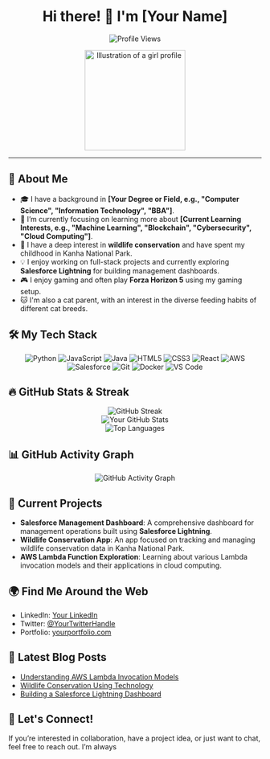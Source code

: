<h1 align="center">Hi there! 👋 I'm [Your Name]</h1>

<p align="center">
  <img src="https://komarev.com/ghpvc/?username=your-username&color=blue" alt="Profile Views" />
</p>

<p align="center">
  <img src="https://your-image-link.com/image.png" alt="Illustration of a girl profile" width="200"/> <!-- Replace with your custom illustration URL -->
</p>

---

## 🚀 About Me

- 🎓 I have a background in **[Your Degree or Field, e.g., "Computer Science", "Information Technology", "BBA"]**.
- 🌱 I’m currently focusing on learning more about **[Current Learning Interests, e.g., "Machine Learning", "Blockchain", "Cybersecurity", "Cloud Computing"]**.
- 🦁 I have a deep interest in **wildlife conservation** and have spent my childhood in Kanha National Park.
- 💡 I enjoy working on full-stack projects and currently exploring **Salesforce Lightning** for building management dashboards.
- 🎮 I enjoy gaming and often play **Forza Horizon 5** using my gaming setup.
- 🐱 I'm also a cat parent, with an interest in the diverse feeding habits of different cat breeds.

## 🛠️ My Tech Stack

<p align="center">
  <img src="https://img.shields.io/badge/Python-3776AB?style=for-the-badge&logo=python&logoColor=white" alt="Python" />
  <img src="https://img.shields.io/badge/JavaScript-F7DF1E?style=for-the-badge&logo=javascript&logoColor=black" alt="JavaScript" />
  <img src="https://img.shields.io/badge/Java-ED8B00?style=for-the-badge&logo=java&logoColor=white" alt="Java" />
  <img src="https://img.shields.io/badge/HTML5-E34F26?style=for-the-badge&logo=html5&logoColor=white" alt="HTML5" />
  <img src="https://img.shields.io/badge/CSS3-1572B6?style=for-the-badge&logo=css3&logoColor=white" alt="CSS3" />
  <img src="https://img.shields.io/badge/React-20232A?style=for-the-badge&logo=react&logoColor=61DAFB" alt="React" />
  <img src="https://img.shields.io/badge/Amazon_AWS-232F3E?style=for-the-badge&logo=amazon-aws&logoColor=white" alt="AWS" />
  <img src="https://img.shields.io/badge/Salesforce-00A1E0?style=for-the-badge&logo=salesforce&logoColor=white" alt="Salesforce" />
  <img src="https://img.shields.io/badge/Git-F05032?style=for-the-badge&logo=git&logoColor=white" alt="Git" />
  <img src="https://img.shields.io/badge/Docker-2496ED?style=for-the-badge&logo=docker&logoColor=white" alt="Docker" />
  <img src="https://img.shields.io/badge/Visual_Studio_Code-0078D4?style=for-the-badge&logo=visual%20studio%20code&logoColor=white" alt="VS Code" />
</p>

## 🔥 GitHub Stats & Streak

<div align="center">
  <img src="https://github-readme-streak-stats.herokuapp.com/?user=your-username&theme=radical&hide_border=true" alt="GitHub Streak" /> <!-- GitHub Streak -->
  <br>
  <img src="https://github-readme-stats.vercel.app/api?username=your-username&show_icons=true&theme=radical&hide_border=true" alt="Your GitHub Stats" /> <!-- GitHub Stats Graph -->
  <br>
  <img src="https://github-readme-stats.vercel.app/api/top-langs/?username=your-username&layout=compact&theme=radical&hide_border=true" alt="Top Languages" /> <!-- Top Languages Graph -->
</div>

## 📊 GitHub Activity Graph

<div align="center">
  <img src="https://github-readme-activity-graph.vercel.app/graph?username=your-username&theme=react-dark&hide_border=true" alt="GitHub Activity Graph" /> <!-- GitHub Activity Graph -->
</div>

## 🔭 Current Projects

- **Salesforce Management Dashboard**: A comprehensive dashboard for management operations built using **Salesforce Lightning**.
- **Wildlife Conservation App**: An app focused on tracking and managing wildlife conservation data in Kanha National Park.
- **AWS Lambda Function Exploration**: Learning about various Lambda invocation models and their applications in cloud computing.

## 🌍 Find Me Around the Web

- LinkedIn: [Your LinkedIn](https://www.linkedin.com/in/your-profile)
- Twitter: [@YourTwitterHandle](https://twitter.com/your-profile)
- Portfolio: [yourportfolio.com](https://www.yourportfolio.com)

## 📝 Latest Blog Posts

- [Understanding AWS Lambda Invocation Models](https://yourblog.com/aws-lambda-invocation-models)
- [Wildlife Conservation Using Technology](https://yourblog.com/wildlife-conservation-tech)
- [Building a Salesforce Lightning Dashboard](https://yourblog.com/salesforce-dashboard)

## 🤝 Let's Connect!

If you’re interested in collaboration, have a project idea, or just want to chat, feel free to reach out. I’m always
